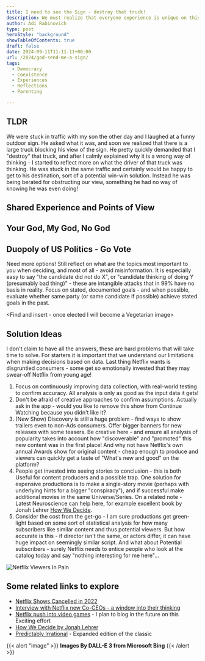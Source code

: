 ```yaml
---
title: I need to see the Sign - destroy that truck!
description: We must realize that everyone experience is unique on this earth, and must respect and accommodate them as much as possible
author: Adi Rabinovich
type: post
heroStyle: "background"
showTableOfContents: true
draft: false
date: 2024-09-11T11:11:11+00:00
url: /2024/god-send-me-a-sign/
tags:
  - Democracy
  - Coexistence
  - Experiences
  - Reflections 
  - Parenting

---
```

## TLDR

We were stuck in traffic with my son the other day and I laughed at a funny outdoor sign. He asked what it was, and soon we realized that there is a large truck blocking his view of the sign. He pretty quickly demanded that I "destroy" that truck, and after I calmly explained why it is a wrong way of thinking - I started to reflect more on what the driver of that truck was thinking. He was stuck in the same traffic and certainly would be happy to get to his destination, sort of a potential win-win solution. Instead he was being berated for obstructing our view, something he had no way of knowing he was even doing!

## Shared Experience and Points of View



## Your God, My God, No God


## Duopoly of US Politics - Go Vote

Need more options! Still reflect on what are the topics most important to you when deciding, and most of all - avoid misinformation. It is especially easy to say "the candidate did not do X", or "candidate thinking of doing Y (presumably bad thing)" - these are intangible attacks that in 99% have no basis in reality. Focus on stated, documented goals - and when possible, evaluate whether same party (or same candidate if possible) achieve stated goals in the past. 

<Find and insert - once elected I will become a Vegetarian image>

## Solution Ideas

I don't claim to have all the answers, these are hard problems that will take time to solve. For starters it is important that we understand our limitations when making decisions based on data. Last thing Netflix wants is disgruntled consumers - some get so emotionally invested that they may swear-off Netflix from young age!

1. Focus on continuously improving data collection, with real-world testing to confirm accuracy. All analysis is only as good as the input data it gets!
2. Don't be afraid of creative approaches to confirm assumptions. Actually ask in the app - would you like to remove this show from Continue Watching because you didn't like it?
3. (New Show) Discovery is still a huge problem - find ways to show trailers even to non-Ads consumers. Offer bigger banners for new releases with some teasers. Be creative here - and ensure all analysis of popularity takes into account how "discoverable" and "promoted" this new content was in the first place! And why not have Netflix's own annual Awards show for original content - cheap enough to produce and viewers can quickly get a taste of "What's new and good" on the platform?
4. People get invested into seeing stories to conclusion - this is both Useful for content producers and a possible trap. One solution for expensive productions is to make a single-story movie (perhaps with underlying hints for a bigger "conspiracy"), and if successful make additional movies in the same Universe/Series. On a related note - Latest Neuroscience can help here, for example excellent book by Jonah Lehrer [How We Decide](https://www.amazon.com/How-We-Decide-Jonah-Lehrer/dp/0547247990?tag=craftonia-20).
5. Consider the cost from the get-go - I am sure productions get green-light based on some sort of statistical analysis for how many subscribers like similar content and thus potential viewers. But how accurate is this - if director isn't the same, or actors differ, it can have huge impact on seemingly similar script. And what about Potential subscribers - surely Netflix needs to entice people who look at the catalog today and say "nothing interesting for me here"...

![Netflix Viewers In Pain](people_crying_for_netflix_cancellations.png)

## Some related links to explore

- [Netflix Shows Cancelled in 2022](https://variety.com/lists/netflix-shows-canceled-2022/)
- [Interview with Netflix new Co-CEOs - a window into their thinking](https://www.bloomberg.com/news/newsletters/2023-01-21/netflix-ceo-reed-hastings-steps-down-interview-with-greg-peters-ted-sarandos)
- [Netflix push into video games](https://www.theverge.com/22772589/netflix-video-games-app-news-updates) - I plan to blog in the future on this Exciting effort
- [How We Decide by Jonah Lehrer](https://www.amazon.com/How-We-Decide-Jonah-Lehrer/dp/0547247990?tag=craftonia-20)
- [Predictably Irrational](https://www.amazon.com/Predictably-Irrational-Revised-Expanded-Decisions/dp/0061353248?tag=craftonia-20) - Expanded edition of the classic

{{< alert "image" >}}
**Images By DALL-E 3 from Microsoft Bing**
{{< /alert >}}
